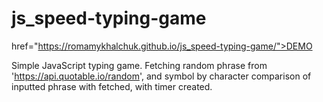 # js_speed-typing-game

<a> href="https://romamykhalchuk.github.io/js_speed-typing-game/">DEMO</a>

Simple JavaScript typing game. Fetching random phrase from 'https://api.quotable.io/random', and symbol by character comparison 
of inputted phrase with fetched, with timer created.
